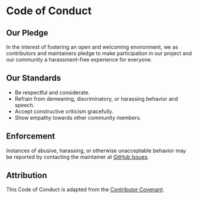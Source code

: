 # Code of Conduct

## Our Pledge
In the interest of fostering an open and welcoming environment, we as contributors and maintainers pledge to make participation in our project and our community a harassment-free experience for everyone.

## Our Standards
- Be respectful and considerate.
- Refrain from demeaning, discriminatory, or harassing behavior and speech.
- Accept constructive criticism gracefully.
- Show empathy towards other community members.

## Enforcement
Instances of abusive, harassing, or otherwise unacceptable behavior may be reported by contacting the maintainer at [GitHub Issues](https://github.com/scarowar/scars-of-leetcode/issues).

## Attribution
This Code of Conduct is adapted from the [Contributor Covenant](https://www.contributor-covenant.org/).
